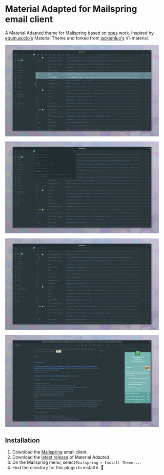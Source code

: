 # Material Adapted for Mailspring email client
A Material Adapted theme for Mailspring based on [opes](https://github.com/opes/mailspring-material) work. Inspired by [equinusocio's](https://github.com/equinusocio) Material Theme and forked from [jackiehluo's](https://github.com/jackiehluo/n1-material) n1-material.

![](preview_1.png)

![](preview_2.png)

![](preview_3.png)

![](preview_4.png)

## Installation
1. Download the [Mailspring](https://getmailspring.com/) email client.
2. Download the [latest release](https://github.com/ferlanero/mailspring-material-adapted) of Material Adapted.
3. On the Mailspring menu, select `Mailspring > Install Theme...`.
4. Find the directory for this plugin to install it. :tada:
